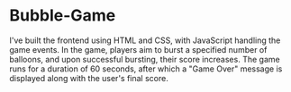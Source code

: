 # Bubble-Game
 I've built the frontend using HTML and CSS, with JavaScript handling the game events. In the game, players aim to burst a specified number of balloons, and upon successful bursting, their score increases. The game runs for a duration of 60 seconds, after which a "Game Over" message is displayed along with the user's final score.
